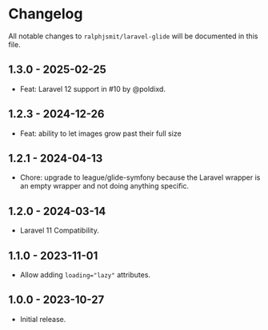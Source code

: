# Changelog

All notable changes to `ralphjsmit/laravel-glide` will be documented in this file.

## 1.3.0 - 2025-02-25

- Feat: Laravel 12 support in #10 by @poldixd.

## 1.2.3 - 2024-12-26

- Feat: ability to let images grow past their full size

## 1.2.1 - 2024-04-13

- Chore: upgrade to league/glide-symfony because the Laravel wrapper is an empty wrapper and not doing anything specific.

## 1.2.0 - 2024-03-14

- Laravel 11 Compatibility.

## 1.1.0 - 2023-11-01

- Allow adding `loading="lazy"` attributes.

## 1.0.0 - 2023-10-27

- Initial release.
